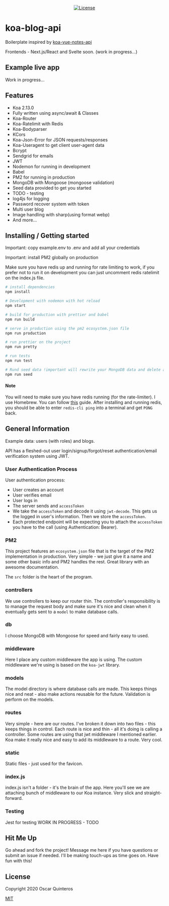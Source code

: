 
<p align="center">
  <a href="http://opensource.org/licenses/MIT"><img src="https://img.shields.io/badge/license-MIT-blue.svg" alt="License"></a>
</p>

# koa-blog-api

Boilerplate inspired by [koa-vue-notes-api](https://github.com/johndatserakis/koa-vue-notes-api)

Frontends - Next.js/React and Svelte soon. (work in progress...)

## Example live app
Work in progress... 

## Features
- Koa 2.13.0
- Fully written using async/await & Classes
- Koa-Router
- Koa-Ratelimit with Redis
- Koa-Bodyparser
- KCors
- Koa-Json-Error for JSON requests/responses
- Koa-Useragent to get client user-agent data
- Bcrypt
- Sendgrid for emails
- JWT
- Nodemon for running in development
- Babel
- PM2 for running in production
- MongoDB with Mongoose (mongoose validation)
- Seed data provided to get you started
- TODO - testing
- log4js for logging
- Password recover system with token
- Multi user blog 
- Image handling with sharp(using format webp)
- And more...

## Installing / Getting started
Important: copy example.env to .env and add all your credentials

Important: install PM2 globally on production 

Make sure you have redis up and running for rate limiting to work, if you prefer not to run it on development you can just uncomment redis ratelimit on the index.js file.

``` bash
# install dependencies
npm install

# Development with nodemon with hot reload
npm start

# build for production with prettier and babel
npm run build

# serve in production using the pm2 ecosystem.json file
npm run production

# run prettier on the project
npm run pretty

# run tests
npm run test

# Rund seed data !important will rewrite your MongoDB data and delete all uploaded images##
npm run seed
```

#### Note

You will need to make sure you have redis running (for the rate-limiter). I use Homebrew. You can follow [this](https://medium.com/@petehouston/install-and-config-redis-on-mac-os-x-via-homebrew-eb8df9a4f298) guide. After installing and running redis, you should be able to enter `redis-cli ping` into a terminal and get `PONG` back.

## General Information

Example data: users (with roles) and blogs.

API has a fleshed-out user login/signup/forgot/reset authentication/email verification system using JWT.

### User Authentication Process

User authentication process:

- User creates an account
- User verifies email
- User logs in
- The server sends and `accessToken`
- We take the `accessToken` and decode it using `jwt-decode`. This gets us the logged in user's information. Then we store the `accessToken`.
- Each protected endpoint will be expecting you to attach the `accessToken` you have to the call (using Authentication: Bearer). 

### PM2

This project features an `ecosystem.json` file that is the target of the PM2 implementation in production. Very simple - we just give it a name and some other basic info and PM2 handles the rest. Great library with an awesome documentation.

The `src` folder is the heart of the program.

### controllers

We use controllers to keep our router thin. The controller's responsibility is to manage the request body and make sure it's nice and clean when it eventually gets sent to a `model` to make database calls.

### db

I choose MongoDB  with Mongoose for speed and fairly easy to used.

### middleware

Here I place any custom middleware the app is using. The custom middleware we're using is based on the `koa-jwt` library.

### models

The model directory is where database calls are made. This keeps things nice and neat - also make actions reusable for the future. Validation is perform on the models.

### routes

Very simple - here are our routes. I've broken it down into two files - this keeps things in control. Each route is nice and thin - all it's doing is calling a controller. Some routes are using that jwt middleware I mentioned earlier. Koa make it really nice and easy to add its middleware to a route. Very cool.

### static

Static files - just used for the favicon.

### index.js

index.js isn't a folder - it's the brain of the app. Here you'll see we are attaching bunch of middleware to our Koa instance. Very slick and straight-forward.

### Testing

Jest for testing WORK IN PROGRESS - TODO 

## Hit Me Up

Go ahead and fork the project! Message me here if you have questions or submit an issue if needed. I'll be making touch-ups as time goes on. Have fun with this!

## License

Copyright 2020 Oscar Quinteros

[MIT](http://opensource.org/licenses/MIT)
